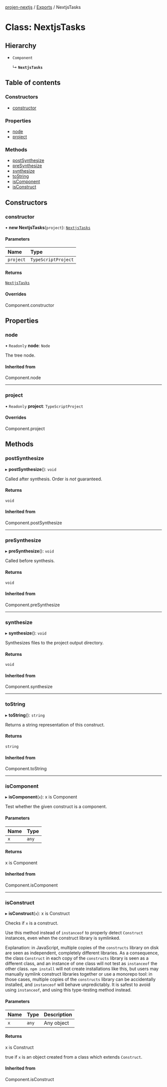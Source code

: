 [projen-nextjs](../README.md) / [Exports](../modules.md) / NextjsTasks

# Class: NextjsTasks

## Hierarchy

- `Component`

  ↳ **`NextjsTasks`**

## Table of contents

### Constructors

- [constructor](NextjsTasks.md#constructor)

### Properties

- [node](NextjsTasks.md#node)
- [project](NextjsTasks.md#project)

### Methods

- [postSynthesize](NextjsTasks.md#postsynthesize)
- [preSynthesize](NextjsTasks.md#presynthesize)
- [synthesize](NextjsTasks.md#synthesize)
- [toString](NextjsTasks.md#tostring)
- [isComponent](NextjsTasks.md#iscomponent)
- [isConstruct](NextjsTasks.md#isconstruct)

## Constructors

### constructor

• **new NextjsTasks**(`project`): [`NextjsTasks`](NextjsTasks.md)

#### Parameters

| Name | Type |
| :------ | :------ |
| `project` | `TypeScriptProject` |

#### Returns

[`NextjsTasks`](NextjsTasks.md)

#### Overrides

Component.constructor

## Properties

### node

• `Readonly` **node**: `Node`

The tree node.

#### Inherited from

Component.node

___

### project

• `Readonly` **project**: `TypeScriptProject`

#### Overrides

Component.project

## Methods

### postSynthesize

▸ **postSynthesize**(): `void`

Called after synthesis. Order is *not* guaranteed.

#### Returns

`void`

#### Inherited from

Component.postSynthesize

___

### preSynthesize

▸ **preSynthesize**(): `void`

Called before synthesis.

#### Returns

`void`

#### Inherited from

Component.preSynthesize

___

### synthesize

▸ **synthesize**(): `void`

Synthesizes files to the project output directory.

#### Returns

`void`

#### Inherited from

Component.synthesize

___

### toString

▸ **toString**(): `string`

Returns a string representation of this construct.

#### Returns

`string`

#### Inherited from

Component.toString

___

### isComponent

▸ **isComponent**(`x`): x is Component

Test whether the given construct is a component.

#### Parameters

| Name | Type |
| :------ | :------ |
| `x` | `any` |

#### Returns

x is Component

#### Inherited from

Component.isComponent

___

### isConstruct

▸ **isConstruct**(`x`): x is Construct

Checks if `x` is a construct.

Use this method instead of `instanceof` to properly detect `Construct`
instances, even when the construct library is symlinked.

Explanation: in JavaScript, multiple copies of the `constructs` library on
disk are seen as independent, completely different libraries. As a
consequence, the class `Construct` in each copy of the `constructs` library
is seen as a different class, and an instance of one class will not test as
`instanceof` the other class. `npm install` will not create installations
like this, but users may manually symlink construct libraries together or
use a monorepo tool: in those cases, multiple copies of the `constructs`
library can be accidentally installed, and `instanceof` will behave
unpredictably. It is safest to avoid using `instanceof`, and using
this type-testing method instead.

#### Parameters

| Name | Type | Description |
| :------ | :------ | :------ |
| `x` | `any` | Any object |

#### Returns

x is Construct

true if `x` is an object created from a class which extends `Construct`.

#### Inherited from

Component.isConstruct
